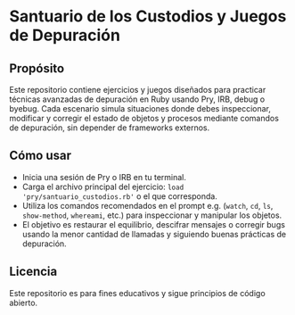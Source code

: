 # Santuario de los Custodios y Juegos de Depuración

## Propósito
Este repositorio contiene ejercicios y juegos diseñados para practicar técnicas avanzadas de depuración en Ruby usando Pry, IRB, debug o byebug. Cada escenario simula situaciones donde debes inspeccionar, modificar y corregir el estado de objetos y procesos mediante comandos de depuración, sin depender de frameworks externos.

## Cómo usar
- Inicia una sesión de Pry o IRB en tu terminal.
- Carga el archivo principal del ejercicio: `load 'pry/santuario_custodios.rb'` o el que corresponda.
- Utiliza los comandos recomendados en el prompt e.g. (`watch`, `cd`, `ls`, `show-method`, `whereami`, etc.) para inspeccionar y manipular los objetos.
- El objetivo es restaurar el equilibrio, descifrar mensajes o corregir bugs usando la menor cantidad de llamadas y siguiendo buenas prácticas de depuración.

## Licencia
Este repositorio es para fines educativos y sigue principios de código abierto.
